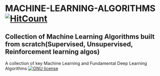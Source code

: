 # MACHINE-LEARNING-ALGORITHMS [![HitCount](http://hits.dwyl.io/kennedyCzar/https://github.com/kennedyCzar/MACHINE-LEARNING-ALGORITHMS.svg)](http://hits.dwyl.io/kennedyCzar/https://github.com/kennedyCzar/MACHINE-LEARNING-ALGORITHMS)
Collection of Machine Learning Algorithms built from scratch(Supervised, Unsupervised, Reinforcement learning algos)
----------------------------------
A collection of key Machine Learning and Fundamental Deep Learning Algorithms [![GNU license](https://img.shields.io/badge/License-GNU-blue.svg)](https://lbesson.mit-license.org/)
